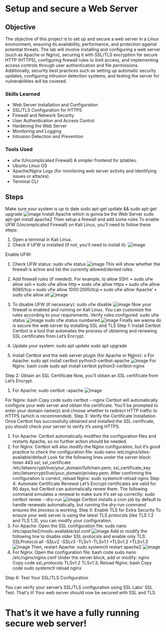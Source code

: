 # Setup and secure a Web Server

## Objective

The objective of this project is to set up and secure a web server in a Linux environment, ensuring its availability, performance, and protection against potential threats. The lab will involve installing and configuring a web server (such as Apache or Nginx), securing it with SSL/TLS encryption for secure HTTP (HTTPS), configuring firewall rules to limit access, and implementing access controls through user authentication and file permissions. Additionally, security best practices such as setting up automatic security updates, configuring intrusion detection systems, and testing the server for vulnerabilities will be covered.

### Skills Learned

- Web Server Installation and Configuration
- SSL/TLS Configuration for HTTPS
- Firewall and Network Security
- User Authentication and Access Control
- Hardening the Web Server
- Monitoring and Logging
- Intrusion Detection and Prevention

### Tools Used

- ufw (Uncomplicated Firewall) A simpler frontend for iptables.
- Ubuntu Linux OS
- Apache/Nginx Logs (for monitoring web server activity and identifying issues or attacks).
- Terminal CLI

## Steps
Make sure your system is up to date
sudo apt-get update && sudo apt-get upgrade
![image](https://github.com/user-attachments/assets/b18414a3-df21-4577-9244-cf75392d99ff)
Install Apache which is gonna be the Web Server
sudo apt-get install apache2
Then setup a firewall and add some rules
To enable UFW (Uncomplicated Firewall) on Kali Linux, you'll need to follow these steps:
1. Open a terminal in Kali Linux.
2. Check if UFW is installed (if not, you'll need to install it):
![image](https://github.com/user-attachments/assets/3c33aef8-b373-42c7-b96e-d21a876e1cf7)

Enable UFW:
1. Check UFW status:
sudo ufw status
![image](https://github.com/user-attachments/assets/2706a803-5d5f-4223-8213-4b4ba60694fa)
This will show whether the firewall is active and list the currently allowed/denied rules.
2. Add firewall rules (if needed). For example, to allow SSH:
• sudo ufw allow ssh
• sudo ufw allow http
• sudo ufw allow https
• sudo ufw allow 8080/tcp
• sudo ufw allow 1000:2000/tcp
• sudo ufw allow ‘Apache’
• sudo ufw allow all
![image](https://github.com/user-attachments/assets/f8a8f9a6-415d-4521-b179-c86639f944bc)

3. To disable UFW (if necessary):
sudo ufw disable
![image](https://github.com/user-attachments/assets/67284e4a-3b27-492a-8811-d18ebb92a789)
Now your firewall is enabled and running on Kali Linux. You can customize the rules
according to your requirements.
Verify rules configured:
sudo ufw status
![image](https://github.com/user-attachments/assets/aa2fd23c-97f3-4192-8415-5723348b2d75)
sudo ufw status numbered
![image](https://github.com/user-attachments/assets/3847eaea-2876-4f32-aba2-45becbd812e0)
Finally we wanna do is secure the web server by installing SSL and TLS
Step 1: Install Certbot
Certbot is a tool that automates the process of obtaining and renewing SSL certificates from Let’s Encrypt.
1. Update your system:
sudo apt update
sudo apt upgrade
2. Install Certbot and the web server plugin (for Apache or Nginx):
o For Apache:
sudo apt install certbot python3-certbot-apache
![image](https://github.com/user-attachments/assets/a1bc8afb-2527-46a3-81b3-8d349d8da441)
For Nginx:
bash code
sudo apt install certbot python3-certbot-nginx

Step 2: Obtain an SSL Certificate
Now, you'll obtain an SSL certificate from Let’s Encrypt.

1. For Apache:
sudo certbot –apache
![image](https://github.com/user-attachments/assets/ae41ac54-5980-42cb-9e66-2ff89a1d5e2a)

For Nginx:
bash
Copy code
sudo certbot --nginx
Certbot will automatically configure your web server and obtain the certificate. You’ll be
prompted to enter your domain name(s) and choose whether to redirect HTTP traffic to HTTPS
(which is recommended).
Step 3: Verify the Certificate Installation
Once Certbot has successfully obtained and installed the SSL certificate, you should check your
server to verify it’s using HTTPS.
1. For Apache: Certbot automatically modifies the configuration files and restarts Apache,
so no further action should be needed.
2. For Nginx: Certbot will also modify the Nginx configuration, but it’s good practice to
check the configuration file:
sudo nano /etc/nginx/sites-available/default
Look for the following lines under the server block:
listen 443 ssl;
ssl_certificate /etc/letsencrypt/live/your_domain/fullchain.pem;
ssl_certificate_key /etc/letsencrypt/live/your_domain/privkey.pem;
After confirming the configuration is correct, reload Nginx:
sudo systemctl reload nginx
Step 4: Automate Certificate Renewal
Let’s Encrypt certificates are valid for 90 days, but Certbot can automatically renew them. The
following command simulates a renewal to make sure it’s set up correctly:
sudo certbot renew --dry-run
![image](https://github.com/user-attachments/assets/75cab431-734a-4aab-8190-ced4e8a405ef)
Certbot installs a cron job by default to handle renewals automatically, but running the dry-run
command ensures the process is working.
Step 5: Enable TLS for Extra Security
To ensure your web server is using the latest TLS protocols (like TLS 1.2 and TLS 1.3), you can
modify your configuration.
1. For Apache: Open the SSL configuration file:
sudo nano /etc/apache2/mods-available/ssl.conf
![image](https://github.com/user-attachments/assets/4924c0c2-655a-4288-8d95-54a63db34c37)
Add or modify the following line to disable older SSL protocols and enable only TLS:
SSLProtocol all -SSLv2 -SSLv3 -TLSv1 -TLSv1.1 +TLSv1.2 +TLSv1.3
![image](https://github.com/user-attachments/assets/8272e91e-221d-45e7-9565-d3fcb7a1e5d5)
Then, restart Apache:
sudo systemctl restart apache2
![image](https://github.com/user-attachments/assets/50d5d9a4-7da7-4a43-bdd9-68bfbf2d95a4)
2. For Nginx: Open the configuration file:
bash code
sudo nano /etc/nginx/nginx.conf
Under the server block, add or modify:
nginx
Copy code
ssl_protocols TLSv1.2 TLSv1.3;
Reload Nginx:
bash
Copy code
sudo systemctl reload nginx

Step 6: Test Your SSL/TLS Configuration

You can verify your server’s SSL/TLS configuration using SSL Labs' SSL Test.
That's it! Your web server should now be secured with SSL and TLS.

# That’s it we have a fully running secure web server!








